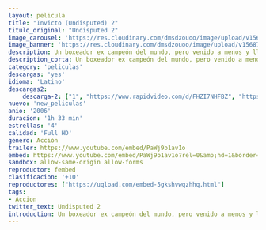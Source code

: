 ```yaml
---
layout: pelicula
title: "Invicto (Undisputed) 2"
titulo_original: "Undisputed 2"
image_carousel: 'https://res.cloudinary.com/dmsdzouoo/image/upload/v1568785231/invensible2-min_jlo056.jpg'
image_banner: 'https://res.cloudinary.com/dmsdzouoo/image/upload/v1568785235/undesputed2-min_bgxqgn.jpg'
description: Un boxeador ex campeón del mundo, pero venido a menos y lleno de deudas viaja a Rusia con su agente para ganarse unos pesos grabando comerciales de Vodka, pero una vez allá caerá en manos de la mafia, que desea meterlo preso y enfrentarlo al campeón reinante de un torneo para reclusos que mueve muchísimo dinero. Es así como “Ice man” deberá vérselas con todos los reclusos y el corrupto mundo que ahí se vive.
description_corta: Un boxeador ex campeón del mundo, pero venido a menos y lleno de deudas viaja a Rusia con su agente para ganarse unos pesos grabando comerciales de Vodka, pero una vez allá caerá en manos de la mafia, que desea meterlo preso y enfrentarlo al campeón reinante de un torneo para...
category: 'peliculas'
descargas: 'yes'
idioma: 'Latino'
descargas2:
    descarga-2: ["1", "https://www.rapidvideo.com/d/FHZI7NHFBZ", "https://www.google.com/s2/favicons?domain=www.rapidvideo.com","RapidVideo","https://res.cloudinary.com/imbriitneysam/image/upload/v1541473684/mexico.png", "Latino", "Full HD"]
nuevo: 'new_peliculas'
anio: '2006'
duracion: '1h 33 min'
estrellas: '4'
calidad: 'Full HD'
genero: Acción
trailer: https://www.youtube.com/embed/PaWj9b1av1o
embed: https://www.youtube.com/embed/PaWj9b1av1o?rel=0&amp;hd=1&border=0&wmode=opaque&enablejsapi=1&modestbranding=1&controls=1&showinfo=1
sandbox: allow-same-origin allow-forms
reproductor: fembed
clasificacion: '+10'
reproductores: ["https://uqload.com/embed-5gkshvwqzhhq.html"]
tags:
- Accion
twitter_text: Undisputed 2
introduction: Un boxeador ex campeón del mundo, pero venido a menos y lleno de deudas viaja a Rusia con su agente para ganarse unos pesos grabando comerciales de Vodka, pero una vez allá caerá en manos de la mafia, que desea meterlo preso y enfrentarlo al campeón reinante de un torneo para...
---
```












